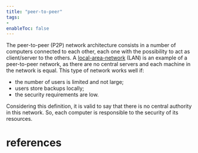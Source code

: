 ```yaml
---
title: "peer-to-peer"
tags:
- 
enableToc: false
---
```


The peer-to-peer (P2P) network architecture consists in a number of computers connected to each other, each one with the possibility to act as client/server to the others. A [local-area-network](notes/local-area-network.md) (LAN) is an example of a peer-to-peer network, as there are no central servers and each machine in the network is equal. This type of network works well if:
- the number of users is limited and not large;
- users store backups locally;
- the security requirements are low.

Considering this definition, it is valid to say that there is no central authority in this network. So, each computer is responsible to the security of its resources.

# references

